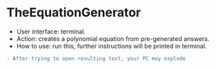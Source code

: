 # TheEquationGenerator
* User interface: terminal.
* Action: creates a polynomial equation from pre-generated answers.
* How to use: run this, further instructions will be printed in terminal.
```diff
- After trying to open resulting text, your PC may explode
